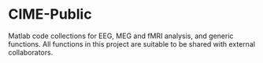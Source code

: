# CIME-Public

Matlab code collections for EEG, MEG and fMRI analysis, and generic functions.
All functions in this project are suitable to be shared with external collaborators.
